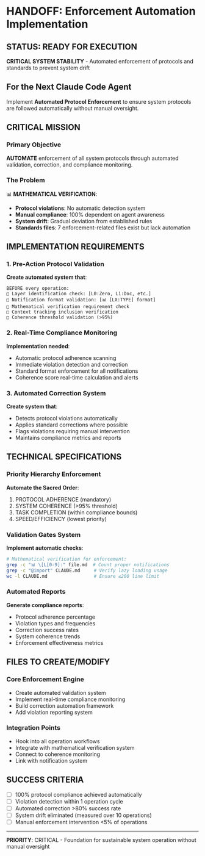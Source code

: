 # HANDOFF: Enforcement Automation Implementation

## STATUS: READY FOR EXECUTION

**CRITICAL SYSTEM STABILITY** - Automated enforcement of protocols and standards to prevent system drift

## For the Next Claude Code Agent

Implement **Automated Protocol Enforcement** to ensure system protocols are followed automatically without manual oversight.

## CRITICAL MISSION

### Primary Objective
**AUTOMATE** enforcement of all system protocols through automated validation, correction, and compliance monitoring.

### The Problem
📊 **MATHEMATICAL VERIFICATION**:
- **Protocol violations**: No automatic detection system
- **Manual compliance**: 100% dependent on agent awareness
- **System drift**: Gradual deviation from established rules
- **Standards files**: 7 enforcement-related files exist but lack automation

## IMPLEMENTATION REQUIREMENTS

### 1. Pre-Action Protocol Validation
**Create automated system that**:
```
BEFORE every operation:
□ Layer identification check: [L0:Zero, L1:Doc, etc.]
□ Notification format validation: [📊 [LX:TYPE] format]  
□ Mathematical verification requirement check
□ Context tracking inclusion verification
□ Coherence threshold validation (>95%)
```

### 2. Real-Time Compliance Monitoring
**Implementation needed**:
- Automatic protocol adherence scanning
- Immediate violation detection and correction
- Standard format enforcement for all notifications
- Coherence score real-time calculation and alerts

### 3. Automated Correction System
**Create system that**:
- Detects protocol violations automatically
- Applies standard corrections where possible
- Flags violations requiring manual intervention
- Maintains compliance metrics and reports

## TECHNICAL SPECIFICATIONS

### Priority Hierarchy Enforcement
**Automate the Sacred Order**:
1. PROTOCOL ADHERENCE (mandatory)
2. SYSTEM COHERENCE (>95% threshold)  
3. TASK COMPLETION (within compliance bounds)
4. SPEED/EFFICIENCY (lowest priority)

### Validation Gates System
**Implement automatic checks**:
```bash
# Mathematical verification for enforcement:
grep -c "📊 \[L[0-9]:" file.md  # Count proper notifications
grep -c "@import" CLAUDE.md     # Verify lazy loading usage
wc -l CLAUDE.md                 # Ensure ≤200 line limit
```

### Automated Reports
**Generate compliance reports**:
- Protocol adherence percentage
- Violation types and frequencies  
- Correction success rates
- System coherence trends
- Enforcement effectiveness metrics

## FILES TO CREATE/MODIFY

### Core Enforcement Engine
- Create automated validation system
- Implement real-time compliance monitoring
- Build correction automation framework
- Add violation reporting system

### Integration Points
- Hook into all operation workflows
- Integrate with mathematical verification system
- Connect to coherence monitoring
- Link with notification system

## SUCCESS CRITERIA
- [ ] 100% protocol compliance achieved automatically
- [ ] Violation detection within 1 operation cycle
- [ ] Automated correction >80% success rate
- [ ] System drift eliminated (measured over 10 operations)
- [ ] Manual enforcement intervention <5% of operations

---

**PRIORITY**: CRITICAL - Foundation for sustainable system operation without manual oversight